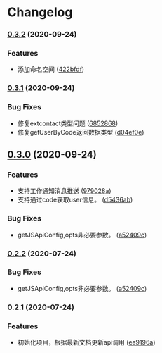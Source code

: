 # Changelog
### [0.3.2](https://github.com/imbooo/dingtalk.js/compare/v0.3.1...v0.3.2) (2020-09-24)


### Features

* 添加命名空间 ([422bfdf](https://github.com/imbooo/dingtalk.js/commit/422bfdf89f3f9b07299bea3615c20a19ed402f19))

### [0.3.1](https://github.com/imbooo/dingtalk.js/compare/v0.3.0...v0.3.1) (2020-09-24)


### Bug Fixes

* 修复extcontact类型问题 ([6852868](https://github.com/imbooo/dingtalk.js/commit/68528680a39d328dfaeef57b97a4a3d67d6237cc))
* 修复getUserByCode返回数据类型 ([d04ef0e](https://github.com/imbooo/dingtalk.js/commit/d04ef0e7cfa554931a1fb0715ca4dc77a7e6d4d7))

## [0.3.0](https://github.com/imbooo/dingtalk.js/compare/v0.2.1...v0.3.0) (2020-09-24)


### Features

* 支持工作通知消息推送 ([979028a](https://github.com/imbooo/dingtalk.js/commit/979028a344545ff5b93408ef9cdb57c5b604ac36))
* 支持通过code获取user信息。 ([d5436ab](https://github.com/imbooo/dingtalk.js/commit/d5436ab4ddf35bea1897cf3abfd5f49e8ca1b2d0))


### Bug Fixes

* getJSApiConfig,opts非必要参数。 ([a52409c](https://github.com/imbooo/dingtalk.js/commit/a52409ce7d73d10ec9ef0860c47d1be389af4000))

### [0.2.2](https://github.com/imbooo/dingtalk.js/compare/v0.2.1...v0.2.2) (2020-07-24)


### Bug Fixes

* getJSApiConfig,opts非必要参数。 ([a52409c](https://github.com/imbooo/dingtalk.js/commit/a52409ce7d73d10ec9ef0860c47d1be389af4000))

### 0.2.1 (2020-07-24)


### Features

* 初始化项目，根据最新文档更新api调用 ([ea9196a](https://github.com/imbooo/dingtalk.js/commit/ea9196a32f648394c78a3b53aa997baba9de6054))
